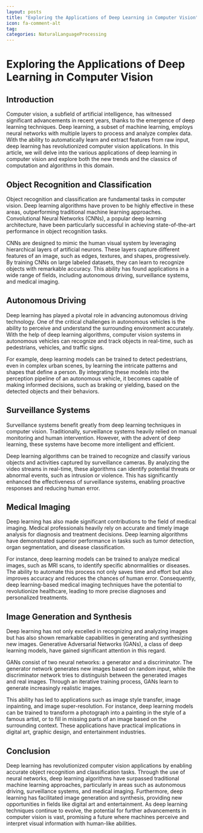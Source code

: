 ```yaml
---
layout: posts
title: "Exploring the Applications of Deep Learning in Computer Vision"
icon: fa-comment-alt
tag:      
categories: NaturalLanguageProcessing
---
```



# Exploring the Applications of Deep Learning in Computer Vision

## Introduction

Computer vision, a subfield of artificial intelligence, has witnessed significant advancements in recent years, thanks to the emergence of deep learning techniques. Deep learning, a subset of machine learning, employs neural networks with multiple layers to process and analyze complex data. With the ability to automatically learn and extract features from raw input, deep learning has revolutionized computer vision applications. In this article, we will delve into the various applications of deep learning in computer vision and explore both the new trends and the classics of computation and algorithms in this domain.

## Object Recognition and Classification

Object recognition and classification are fundamental tasks in computer vision. Deep learning algorithms have proven to be highly effective in these areas, outperforming traditional machine learning approaches. Convolutional Neural Networks (CNNs), a popular deep learning architecture, have been particularly successful in achieving state-of-the-art performance in object recognition tasks.

CNNs are designed to mimic the human visual system by leveraging hierarchical layers of artificial neurons. These layers capture different features of an image, such as edges, textures, and shapes, progressively. By training CNNs on large labeled datasets, they can learn to recognize objects with remarkable accuracy. This ability has found applications in a wide range of fields, including autonomous driving, surveillance systems, and medical imaging.

## Autonomous Driving

Deep learning has played a pivotal role in advancing autonomous driving technology. One of the critical challenges in autonomous vehicles is the ability to perceive and understand the surrounding environment accurately. With the help of deep learning algorithms, computer vision systems in autonomous vehicles can recognize and track objects in real-time, such as pedestrians, vehicles, and traffic signs.

For example, deep learning models can be trained to detect pedestrians, even in complex urban scenes, by learning the intricate patterns and shapes that define a person. By integrating these models into the perception pipeline of an autonomous vehicle, it becomes capable of making informed decisions, such as braking or yielding, based on the detected objects and their behaviors.

## Surveillance Systems

Surveillance systems benefit greatly from deep learning techniques in computer vision. Traditionally, surveillance systems heavily relied on manual monitoring and human intervention. However, with the advent of deep learning, these systems have become more intelligent and efficient.

Deep learning algorithms can be trained to recognize and classify various objects and activities captured by surveillance cameras. By analyzing the video streams in real-time, these algorithms can identify potential threats or abnormal events, such as intrusion or violence. This has significantly enhanced the effectiveness of surveillance systems, enabling proactive responses and reducing human error.

## Medical Imaging

Deep learning has also made significant contributions to the field of medical imaging. Medical professionals heavily rely on accurate and timely image analysis for diagnosis and treatment decisions. Deep learning algorithms have demonstrated superior performance in tasks such as tumor detection, organ segmentation, and disease classification.

For instance, deep learning models can be trained to analyze medical images, such as MRI scans, to identify specific abnormalities or diseases. The ability to automate this process not only saves time and effort but also improves accuracy and reduces the chances of human error. Consequently, deep learning-based medical imaging techniques have the potential to revolutionize healthcare, leading to more precise diagnoses and personalized treatments.

## Image Generation and Synthesis

Deep learning has not only excelled in recognizing and analyzing images but has also shown remarkable capabilities in generating and synthesizing new images. Generative Adversarial Networks (GANs), a class of deep learning models, have gained significant attention in this regard.

GANs consist of two neural networks: a generator and a discriminator. The generator network generates new images based on random input, while the discriminator network tries to distinguish between the generated images and real images. Through an iterative training process, GANs learn to generate increasingly realistic images.

This ability has led to applications such as image style transfer, image inpainting, and image super-resolution. For instance, deep learning models can be trained to transform a photograph into a painting in the style of a famous artist, or to fill in missing parts of an image based on the surrounding context. These applications have practical implications in digital art, graphic design, and entertainment industries.

## Conclusion

Deep learning has revolutionized computer vision applications by enabling accurate object recognition and classification tasks. Through the use of neural networks, deep learning algorithms have surpassed traditional machine learning approaches, particularly in areas such as autonomous driving, surveillance systems, and medical imaging. Furthermore, deep learning has facilitated image generation and synthesis, providing new opportunities in fields like digital art and entertainment. As deep learning techniques continue to evolve, the potential for further advancements in computer vision is vast, promising a future where machines perceive and interpret visual information with human-like abilities.